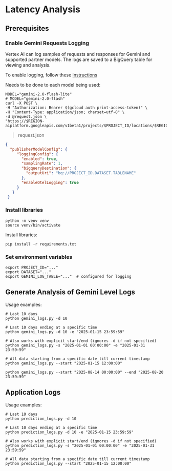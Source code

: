 # Latency Analysis

## Prerequisites

### Enable Gemini Requests Logging
Vertex AI can log samples of requests and responses for Gemini and supported partner models.
The logs are saved to a BigQuery table for viewing and analysis.

To enable logging, follow these [instructions](https://cloud.google.com/vertex-ai/generative-ai/docs/multimodal/request-response-logging)


Needs to be done to each model being used:
```shell
MODEL="gemini-2.0-flash-lite"
# MODEL="gemini-2.0-flash"
curl -X POST \
-H "Authorization: Bearer $(gcloud auth print-access-token)" \
-H "Content-Type: application/json; charset=utf-8" \
-d @request.json \
"https://$REGION-aiplatform.googleapis.com/v1beta1/projects/$PROJECT_ID/locations/$REGION/publishers/google/models/$MODEL:setPublisherModelConfig"
```

> request.json
```json
{
  "publisherModelConfig": {
     "loggingConfig": {
       "enabled": true,
       "samplingRate": 1,
       "bigqueryDestination": {
         "outputUri": "bq://PROJECT_ID.DATASET.TABLENAME"
       },
       "enableOtelLogging": true
     }
   }
 }
```

### Install libraries

```shell
python -m venv venv
source venv/bin/activate
```

Install libraries:

```shell
pip install -r requirements.txt
```

### Set environment variables
```shell
export PROJECT_ID="..."
export DATASET="..."
export GEMINI_LOG_TABLE="..."  # configured for logging
```

## Generate Analysis of Gemini Level Logs

Usage examples:
```shell
# Last 10 days 
python gemini_logs.py -d 10

# Last 10 days ending at a specific time
python gemini_logs.py -d 10 -e "2025-01-15 23:59:59"

# Also works with explicit start/end (ignores -d if not specified)
python gemini_logs.py -s "2025-01-01 00:00:00" -e "2025-01-31 23:59:59"

# All data starting from a specific date till current timestamp
python gemini_logs.py --start "2025-01-15 12:00:00"
```


```shell
python gemini_logs.py --start "2025-08-14 00:00:00" --end "2025-08-20 23:59:59"
```

## Application Logs

Usage examples:
```shell
# Last 10 days 
python prediction_logs.py -d 10

# Last 10 days ending at a specific time
python prediction_logs.py -d 10 -e "2025-01-15 23:59:59"

# Also works with explicit start/end (ignores -d if not specified)
python prediction_logs.py -s "2025-01-01 00:00:00" -e "2025-01-31 23:59:59"

# All data starting from a specific date till current timestamp
python prediction_logs.py --start "2025-01-15 12:00:00"
```



